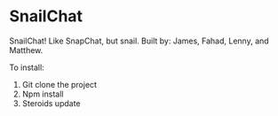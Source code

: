 # SnailChat

SnailChat! Like SnapChat, but snail. Built by: James, Fahad, Lenny, and Matthew.

To install:
1. Git clone the project
2. Npm install
3. Steroids update
